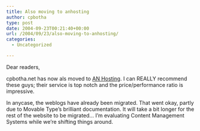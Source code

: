 ```yaml
---
title: Also moving to anhosting
author: cpbotha
type: post
date: 2004-09-23T00:21:40+00:00
url: /2004/09/23/also-moving-to-anhosting/
categories:
  - Uncategorized

---
```

Dear readers,

cpbotha.net has now als moved to [AN Hosting][1]. I can REALLY recommend these guys; their service is top notch and the price/performance ratio is impressive.

In anycase, the weblogs have already been migrated. That went okay, partly due to Movable Type’s brilliant documentation. It will take a bit longer for the rest of the website to be migrated… I’m evaluating Content Management Systems while we’re shifting things around.

 [1]: http://www.anhosting.com/
